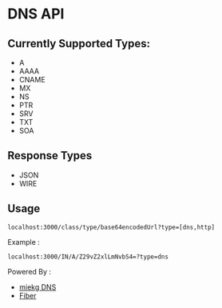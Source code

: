# DNS API

## Currently Supported Types: 
- A
- AAAA
- CNAME
- MX
- NS
- PTR
- SRV
- TXT
- SOA

## Response Types 
- JSON
- WIRE

## Usage
```
localhost:3000/class/type/base64encodedUrl?type=[dns,http]
```
Example : 
```
localhost:3000/IN/A/Z29vZ2xlLmNvbS4=?type=dns
```

Powered By : 
- [miekg DNS](github.com/miekg/dns)
- [Fiber](github.com/gofiber/fiber)

